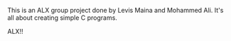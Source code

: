 This is an ALX group project done by Levis Maina and Mohammed Ali. 
It's all about creating simple C programs.

ALX!!
